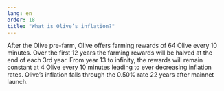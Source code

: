 ```yaml
---
lang: en
order: 18
title: "What is Olive’s inflation?"
---
```


After the Olive pre-farm, Olive offers farming rewards of 64 Olive every 10 minutes. Over the first 12 years the farming rewards will be halved at the end of each 3rd year. From year 13 to infinity, the rewards will remain constant at 4 Olive every 10 minutes leading to ever decreasing inflation rates. Olive’s inflation falls through the 0.50% rate 22 years after mainnet launch.
